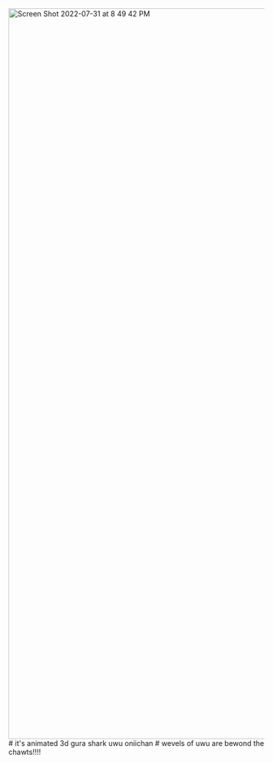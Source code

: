 <img width="1437" alt="Screen Shot 2022-07-31 at 8 49 42 PM" src="https://user-images.githubusercontent.com/89334184/182068606-404ec3a3-da92-4ebd-aad8-ab1e8f3e17ba.png">
# it's animated 3d gura shark uwu oniichan
# wevels of uwu are bewond the chawts!!!!
